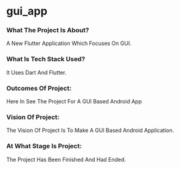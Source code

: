 # gui_app

### What The Project Is About?
A New Flutter Application Which Focuses On GUI.

### What Is Tech Stack Used?
It Uses Dart And Flutter.

### Outcomes Of Project:
Here In See The Project For A GUI Based Android App

### Vision Of Project:
The Vision Of Project Is To Make A GUI Based Android Application.

### At What Stage Is Project:
The Project Has Been Finished And Had Ended.
